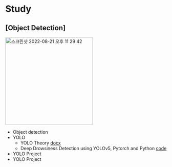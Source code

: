# Study

## [Object Detection]
<img width="273" alt="스크린샷 2022-08-21 오후 11 29 42" src="https://user-images.githubusercontent.com/108512808/185796038-850edb1f-cefd-4795-86f8-22c7a7e6dd39.png">

 * Object detection
 * YOLO
   * YOLO Theory [docx](https://github.com/chanbyeol01/Study/blob/main/YOLO/YOLO_Theory.docx)
   * Deep Drowsiness Detection using YOLOv5, Pytorch and Python [code](https://github.com/chanbyeol01/Study/blob/main/YOLO/Deep%20Drowsiness%20Detection%20Tutorial.ipynb)
 * YOLO Project
 * YOLO Project
